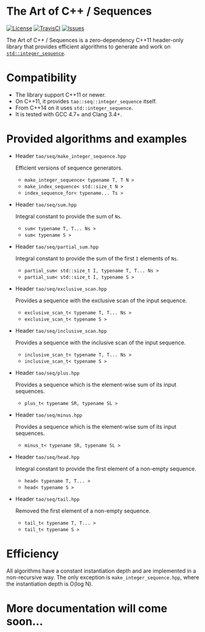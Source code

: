 # The Art of C++ / Sequences

[![License](https://img.shields.io/github/license/taocpp/sequences.svg)](#license)
[![TravisCI](https://travis-ci.org/taocpp/sequences.svg)](https://travis-ci.org/taocpp/sequences)
[![Issues](https://img.shields.io/github/issues/taocpp/sequences.svg)](https://github.com/taocpp/sequences/issues)

The Art of C++ / Sequences is a zero-dependency C++11 header-only library that provides efficient algorithms to generate and work on [`std::integer_sequence`](http://en.cppreference.com/w/cpp/utility/integer_sequence).

# Compatibility

* The library support C++11 or newer.
* On C++11, it provides `tao::seq::integer_sequence` itself.
* From C++14 on it uses `std::integer_sequence`.
* It is tested with GCC 4.7+ and Clang 3.4+.

# Provided algorithms and examples

* Header `tao/seq/make_integer_sequence.hpp`

  Efficient versions of sequence generators.

  * `make_integer_sequence< typename T, T N >`
  * `make_index_sequence< std::size_t N >`
  * `index_sequence_for< typename... Ts >`

* Header `tao/seq/sum.hpp`

  Integral constant to provide the sum of `Ns`.

  * `sum< typename T, T... Ns >`
  * `sum< typename S >`

* Header `tao/seq/partial_sum.hpp`

  Integral constant to provide the sum of the first `I` elements of `Ns`.

  * `partial_sum< std::size_t I, typename T, T... Ns >`
  * `partial_sum< std::size_t I, typename S >`

* Header `tao/seq/exclusive_scan.hpp`

  Provides a sequence with the exclusive scan of the input sequence.

  * `exclusive_scan_t< typename T, T... Ns >`
  * `exclusive_scan_t< typename S >`

* Header `tao/seq/inclusive_scan.hpp`

  Provides a sequence with the inclusive scan of the input sequence.

  * `inclusive_scan_t< typename T, T... Ns >`
  * `inclusive_scan_t< typename S >`

* Header `tao/seq/plus.hpp`

  Provides a sequence which is the element-wise sum of its input sequences.

  * `plus_t< typename SR, typename SL >`

* Header `tao/seq/minus.hpp`

  Provides a sequence which is the element-wise sum of its input sequences.

  * `minus_t< typename SR, typename SL >`

* Header `tao/seq/head.hpp`

  Integral constant to provide the first element of a non-empty sequence.

  * `head< typename T, T... >`
  * `head< typename S >`

* Header `tao/seq/tail.hpp`

  Removed the first element of a non-empty sequence.

  * `tail_t< typename T, T... >`
  * `tail_t< typename S >`

# Efficiency

All algorithms have a constant instantiation depth and are implemented in a non-recursive way. The only exception is `make_integer_sequence.hpp`, where the instantiation depth is O(log N).

# More documentation will come soon...
